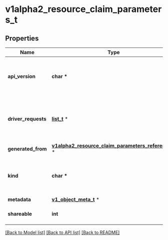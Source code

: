 # v1alpha2_resource_claim_parameters_t

## Properties
Name | Type | Description | Notes
------------ | ------------- | ------------- | -------------
**api_version** | **char \*** | APIVersion defines the versioned schema of this representation of an object. Servers should convert recognized schemas to the latest internal value, and may reject unrecognized values. More info: https://git.k8s.io/community/contributors/devel/sig-architecture/api-conventions.md#resources | [optional] 
**driver_requests** | [**list_t**](v1alpha2_driver_requests.md) \* | DriverRequests describes all resources that are needed for the allocated claim. A single claim may use resources coming from different drivers. For each driver, this array has at most one entry which then may have one or more per-driver requests.  May be empty, in which case the claim can always be allocated. | [optional] 
**generated_from** | [**v1alpha2_resource_claim_parameters_reference_t**](v1alpha2_resource_claim_parameters_reference.md) \* |  | [optional] 
**kind** | **char \*** | Kind is a string value representing the REST resource this object represents. Servers may infer this from the endpoint the client submits requests to. Cannot be updated. In CamelCase. More info: https://git.k8s.io/community/contributors/devel/sig-architecture/api-conventions.md#types-kinds | [optional] 
**metadata** | [**v1_object_meta_t**](v1_object_meta.md) \* |  | [optional] 
**shareable** | **int** | Shareable indicates whether the allocated claim is meant to be shareable by multiple consumers at the same time. | [optional] 

[[Back to Model list]](../README.md#documentation-for-models) [[Back to API list]](../README.md#documentation-for-api-endpoints) [[Back to README]](../README.md)


